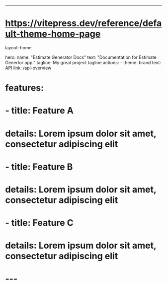 ---

# https://vitepress.dev/reference/default-theme-home-page

layout: home

hero:
name: "Estimate Generator Docs"
text: "Documentation for Estimate Genertor app."
tagline: My great project tagline
actions: - theme: brand
text: API
link: /api-overview

# features:

# - title: Feature A

# details: Lorem ipsum dolor sit amet, consectetur adipiscing elit

# - title: Feature B

# details: Lorem ipsum dolor sit amet, consectetur adipiscing elit

# - title: Feature C

# details: Lorem ipsum dolor sit amet, consectetur adipiscing elit

# ---
